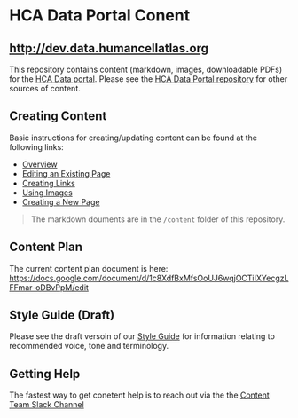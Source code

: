 # HCA Data Portal Conent
## http://dev.data.humancellatlas.org

This repository contains content (markdown, images, downloadable PDFs) for the [HCA Data portal]( http://dev.data.humancellatlas.org). Please see the [HCA Data Portal repository]( https://github.com/HumanCellAtlas/data-portal) for other sources of content. 


## Creating Content
Basic instructions for creating/updating content can be found at the following links:

* [Overview](https://dev.data.humancellatlas.org/document/creating-content/overview)
* [Editing an Existing Page](https://dev.data.humancellatlas.org/document/creating-content/editing-an-existing-page)
* [Creating Links](https://dev.data.humancellatlas.org/document/creating-content/creating-links)
* [Using Images](https://dev.data.humancellatlas.org/document/creating-content/using-images)
* [Creating a New Page](https://dev.data.humancellatlas.org/document/creating-content/creating-a-existing-page)

>The markdown douments are in the `/content` folder of this repository.

## Content Plan
The current content plan document is here:
https://docs.google.com/document/d/1c8XdfBxMfsOoUJ6wqjOCTiIXYecgzLFFmar-oDBvPpM/edit

## Style Guide (Draft)
Please see the draft versoin of our [Style Guide](https://docs.google.com/document/d/1xzUXnozewMhmePqYmFzfFpwoI-UdZd6ds3EFx1Cq7EQ/edit) for information relating to recommended voice, tone and terminology.

## Getting Help

The fastest way to get conetent help is to reach out via the the [Content Team Slack Channel](https://slack.com/app_redirect?channel=CA53K2C3A&team=T2EQJFTMJ)









